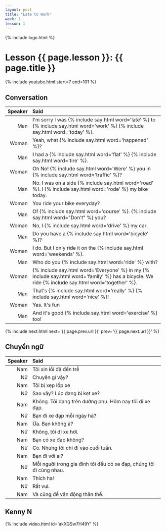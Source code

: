 ```yaml
---
layout: post
title: "Late to Work"
week: 1
lesson: 1
---
```


{% include logo.html %}

# Lesson {{ page.lesson }}: {{ page.title }}

{% include youtube.html start=7 end=101 %}

## Conversation

Speaker | Said
---: | :---
Man | I'm sorry I was {% include say.html word='late' %} to {% include say.html word='work' %} {% include say.html word='today' %}.
Woman | Yeah, what {% include say.html word='happened' %}?
Man | I had a {% include say.html word='flat' %} {% include say.html word='tire' %}.
Woman | Oh No! {% include say.html word='Were' %} you in {% include say.html word='traffic' %}?
Man | No. I was on a side {% include say.html word='road' %}. I {% include say.html word='rode' %} my bike today.
Woman | You ride your bike everyday?
Man | Of {% include say.html word='course' %}. {% include say.html word="Don't" %} you?
Woman | No, I {% include say.html word='drive' %} my car.
Man | Do you have a {% include say.html word='bicycle' %}?
Woman | I do. But I only ride it on the {% include say.html word='weekends' %}.
Man | Who do you {% include say.html word='ride' %} with?
Woman | {% include say.html word='Everyone' %} in my {% include say.html word='family' %} has a bicycle. We ride {% include say.html word='together' %}.
Man | That's {% include say.html word='really' %} {% include say.html word='nice' %}!
Woman | Yes. It's fun
Man | And it's good {% include say.html word='exercise' %} too!

{% include next.html next='{{ page.prev.url }}' prev='{{ page.next.url }}' %}

## Chuyển ngữ

Speaker | Said
---: | :---
Nam | Tôi xin lỗi đã đến trễ
Nữ | Chuyện gì vậy?
Nam | Tôi bị xẹp lốp xe
Nữ | Sao vậy? Lúc đang bị kẹt xe?
Nam | Không. Tôi đang trên đường phụ. Hôm nay tôi đi xe đạp.
Nữ | Bạn đi xe đạp mỗi ngày hả?
Nam | Ừa. Bạn không à?
Nữ | Không, tôi đi xe hơi.
Nam | Bạn có xe đạp không?
Nữ | Có. Nhưng tôi chỉ đi vào cuối tuần.
Nam | Bạn đi với ai?
Nữ | Mỗi người trong gia đình tôi đều có xe đạp, chúng tôi đi cùng nhau.
Nam | Thích ha!
Nữ | Rất vui.
Nam | Và cũng để vận động thân thể.

## Kenny N

{% include video.html id='akXGSw7H49Y' %}